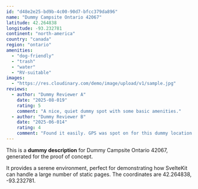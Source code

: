 ```yaml
---
id: "d48e2e25-bd9b-4c00-90d7-bfcc379da896"
name: "Dummy Campsite Ontario 42067"
latitude: 42.264838
longitude: -93.232781
continent: "north-america"
country: "canada"
region: "ontario"
amenities:
  - "dog-friendly"
  - "trash"
  - "water"
  - "RV-suitable"
images:
  - "https://res.cloudinary.com/demo/image/upload/v1/sample.jpg"
reviews:
  - author: "Dummy Reviewer A"
    date: "2025-08-019"
    rating: 5
    comment: "A nice, quiet dummy spot with some basic amenities."
  - author: "Dummy Reviewer B"
    date: "2025-06-014"
    rating: 4
    comment: "Found it easily. GPS was spot on for this dummy location."
---
```


This is a **dummy description** for Dummy Campsite Ontario 42067, generated for the proof of concept.

It provides a serene environment, perfect for demonstrating how SvelteKit can handle a large number of static pages. The coordinates are 42.264838, -93.232781.
